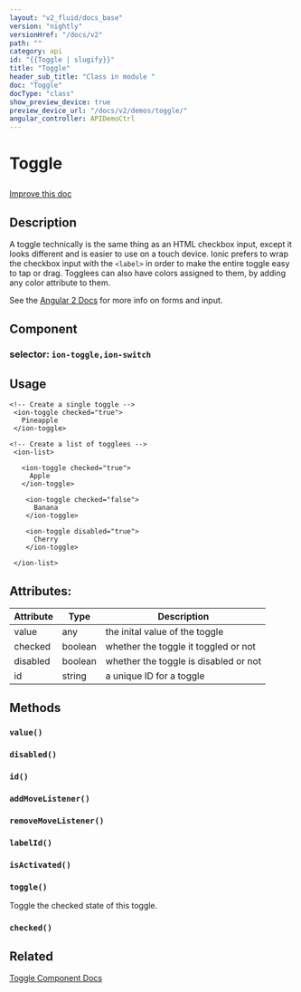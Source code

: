 ```yaml
---
layout: "v2_fluid/docs_base"
version: "nightly"
versionHref: "/docs/v2"
path: ""
category: api
id: "{{Toggle | slugify}}"
title: "Toggle"
header_sub_title: "Class in module "
doc: "Toggle"
docType: "class"
show_preview_device: true
preview_device_url: "/docs/v2/demos/toggle/"
angular_controller: APIDemoCtrl 
---
```










<h1 class="api-title">


Toggle






</h1>

<a class="improve-v2-docs" href='http://github.com/driftyco/ionic2/edit/master/ionic/components/toggle/toggle.ts#L5'>
Improve this doc
</a> 






<!-- description -->
<h2>Description</h2>

<p>A toggle technically is the same thing as an HTML checkbox input, except it looks different and is easier to use on a touch device. Ionic prefers to wrap the checkbox input with the <code>&lt;label&gt;</code> in order to make the entire toggle easy to tap or drag.
Togglees can also have colors assigned to them, by adding any color attribute to them.</p>
<p>See the <a href="https://angular.io/docs/js/latest/api/forms/">Angular 2 Docs</a> for more info on forms and input.</p>


<h2>Component</h2>
<h3>selector: <code>ion-toggle,ion-switch</code></h3>
<!-- @usage tag -->

<h2>Usage</h2>

<pre><code class="lang-html">&lt;!-- Create a single toggle --&gt;
 &lt;ion-toggle checked=&quot;true&quot;&gt;
   Pineapple
 &lt;/ion-toggle&gt;

&lt;!-- Create a list of togglees --&gt;
 &lt;ion-list&gt;

   &lt;ion-toggle checked=&quot;true&quot;&gt;
     Apple
   &lt;/ion-toggle&gt;

    &lt;ion-toggle checked=&quot;false&quot;&gt;
      Banana
    &lt;/ion-toggle&gt;

    &lt;ion-toggle disabled=&quot;true&quot;&gt;
      Cherry
    &lt;/ion-toggle&gt;

 &lt;/ion-list&gt;
</code></pre>




<!-- @property tags -->

<h2>Attributes:</h2>
<table class="table" style="margin:0;">
<thead>
<tr>
<th>Attribute</th>




















<th>Type</th>


<th>Description</th>
</tr>
</thead>
<tbody>

<tr>
<td>
value
</td>


<td>
any
</td>


<td>
the inital value of the toggle
</td>
</tr>

<tr>
<td>
checked
</td>


<td>
boolean
</td>


<td>
whether the toggle it toggled or not
</td>
</tr>

<tr>
<td>
disabled
</td>


<td>
boolean
</td>


<td>
whether the toggle is disabled or not
</td>
</tr>

<tr>
<td>
id
</td>


<td>
string
</td>


<td>
a unique ID for a toggle
</td>
</tr>

</tbody>
</table>


<!-- methods on the class -->

<h2>Methods</h2>

<div id="value"></div>

<h3>
<code>value()</code>
  

</h3>












<div id="disabled"></div>

<h3>
<code>disabled()</code>
  

</h3>












<div id="id"></div>

<h3>
<code>id()</code>
  

</h3>












<div id="addMoveListener"></div>

<h3>
<code>addMoveListener()</code>
  

</h3>












<div id="removeMoveListener"></div>

<h3>
<code>removeMoveListener()</code>
  

</h3>












<div id="labelId"></div>

<h3>
<code>labelId()</code>
  

</h3>












<div id="isActivated"></div>

<h3>
<code>isActivated()</code>
  

</h3>












<div id="toggle"></div>

<h3>
<code>toggle()</code>
  

</h3>

Toggle the checked state of this toggle.











<div id="checked"></div>

<h3>
<code>checked()</code>
  

</h3>











<!-- related link -->

<h2>Related</h2>

<a href='/docs/v2/components#toggle'>Toggle Component Docs</a><!-- end content block -->


<!-- end body block -->

